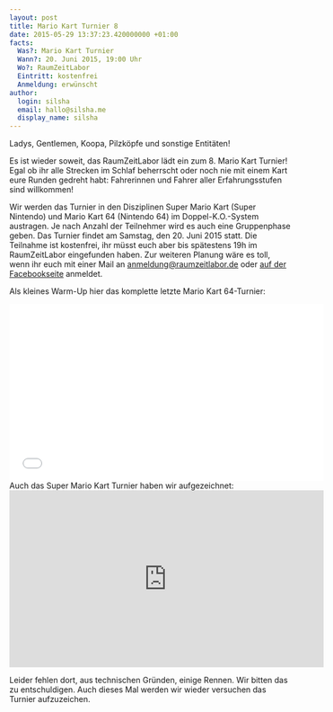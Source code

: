 ```yaml
---
layout: post
title: Mario Kart Turnier 8
date: 2015-05-29 13:37:23.420000000 +01:00
facts:
  Was?: Mario Kart Turnier
  Wann?: 20. Juni 2015, 19:00 Uhr
  Wo?: RaumZeitLabor
  Eintritt: kostenfrei
  Anmeldung: erwünscht
author:
  login: silsha
  email: hallo@silsha.me
  display_name: silsha
---
```

Ladys, Gentlemen, Koopa, Pilzköpfe und sonstige Entitäten!

Es ist wieder soweit, das RaumZeitLabor lädt ein zum 8. Mario Kart Turnier! Egal ob ihr alle Strecken im Schlaf beherrscht oder noch nie mit einem Kart eure Runden gedreht habt: Fahrerinnen und Fahrer aller Erfahrungsstufen sind willkommen!

Wir werden das Turnier in den Disziplinen Super Mario Kart (Super Nintendo) und Mario Kart 64 (Nintendo 64) im Doppel-K.O.-System austragen. Je nach Anzahl der Teilnehmer wird es auch eine Gruppenphase geben. Das Turnier findet am Samstag, den 20. Juni 2015 statt. Die Teilnahme ist kostenfrei, ihr müsst euch aber bis spätestens 19h im RaumZeitLabor eingefunden haben. Zur weiteren Planung wäre es toll, wenn ihr euch mit einer Mail an anmeldung@raumzeitlabor.de oder [auf der Facebookseite](https://www.facebook.com/events/1385490458446176/) anmeldet.

Als kleines Warm-Up hier das komplette letzte Mario Kart 64-Turnier:
<iframe width="560" height="315" src="//www.youtube.com/embed/2z4OzpyQNR0" frameborder="0" allowfullscreen></iframe>
<!--more-->
Auch das Super Mario Kart Turnier haben wir aufgezeichnet:
<iframe width="560" height="315" src="https://www.youtube.com/embed/3kRaC0FyUTY" frameborder="0" allowfullscreen></iframe>

Leider fehlen dort, aus technischen Gründen, einige Rennen. Wir bitten das zu entschuldigen. Auch dieses Mal werden wir wieder versuchen das Turnier aufzuzeichen.
